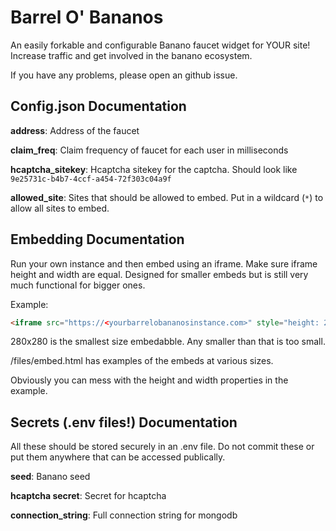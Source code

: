 # Barrel O' Bananos
An easily forkable and configurable Banano faucet widget for YOUR site! Increase traffic and get involved in the banano ecosystem.

If you have any problems, please open an github issue.

## Config.json Documentation

**address**: Address of the faucet

**claim_freq**: Claim frequency of faucet for each user in milliseconds

**hcaptcha_sitekey**: Hcaptcha sitekey for the captcha. Should look like `9e25731c-b4b7-4ccf-a454-72f303c04a9f`

**allowed_site**: Sites that should be allowed to embed. Put in a wildcard (`*`) to allow all sites to embed.

## Embedding Documentation

Run your own instance and then embed using an iframe. Make sure iframe height and width are equal. Designed for smaller embeds but is still very much functional for bigger ones.

Example: 
```html
<iframe src="https://<yourbarrelobananosinstance.com>" style="height: 25vw; width: 25vw;" style="border: none;"></iframe>
```

280x280 is the smallest size embedabble. Any smaller than that is too small.

/files/embed.html has examples of the embeds at various sizes.

Obviously you can mess with the height and width properties in the example.

## Secrets (.env files!) Documentation

All these should be stored securely in an .env file. Do not commit these or put them anywhere that can be accessed publically.

**seed**: Banano seed

**hcaptcha secret**: Secret for hcaptcha

**connection_string**: Full connection string for mongodb